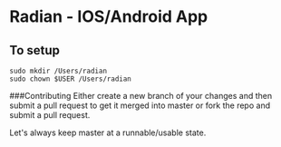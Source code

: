 # Radian - IOS/Android App

## To setup
```
sudo mkdir /Users/radian
sudo chown $USER /Users/radian
```

###Contributing
Either create a new branch of your changes and then submit a pull request to get it merged into master or fork the repo and submit a pull request.

Let's always keep master at a runnable/usable state.


